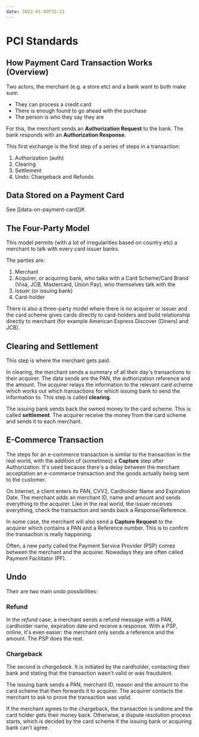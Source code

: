 ```yaml
---
date: 2022-01-09T15:31
---
```


PCI Standards
=============

How Payment Card Transaction Works (Overview)
---------------------------------------------

Two actors, the merchant (e.g. a store etc) and a bank want to both make
sure:

-   They can process a credit card
-   There is enough found to go ahead with the purchase
-   The person is who they say they are

For this, the merchant sends an **Authorization Request** to the bank.
The bank responds with an **Authorization Response**.

This first exchange is the first step of a series of steps in a
transaction:

1.  Authorization (auth)
2.  Clearing
3.  Settlement
4.  Undo: Chargeback and Refunds

Data Stored on a Payment Card
-----------------------------

See [[data-on-payment-card]]#.

The Four-Party Model
--------------------

This model permits (with a lot of irregularities based on country etc) a
merchant to talk with every card issuer banks.

The parties are:

1.  Merchant
2.  Acquirer, or acquiring bank, who talks with a Card Scheme/Card Brand
    (Visa, JCB, Mastercard, Union Pay), who themselves talk with the
3.  Issuer (or issuing bank)
4.  Card-holder

There is also a three-party model where there is no acquirer or issuer
and the card scheme gives cards directly to card-holders and build
relationship directly to merchant (for example American Express Discover
(Diners) and JCB).

Clearing and Settlement
-----------------------

This step is where the merchant gets paid.

In clearing, the merchant sends a summary of all their day's
transactions to their acquirer. The data sends are the PAN, the
authorization reference and the amount. The acquirer relays the
information to the relevant card scheme which works out which
transactions for which issuing bank to send the information to. This
step is called **clearing**.

The issuing bank sends back the owned money to the card scheme. This is
called **settlement**. The acquirer receive the money from the card
scheme and sends it to each merchant.

E-Commerce Transaction
----------------------

The steps for an e-commerce transaction is similar to the transaction in
the real world, with the addition of (sometimes) a **Capture** step
after Authorization. It's used because there's a delay between the
merchant acceptation an e-commerce transaction and the goods actually
being sent to the customer.

On Internet, a client enters its PAN, CVV2, Cardholder Name and
Expiration Date. The merchant adds an merchant ID, name and amount and
sends everything to the acquirer. Like in the real world, the issuer
receives everything, check the transaction and sends back a
Response/Reference.

In some case, the merchant will also send a **Capture Request** to the
acquirer which contains a PAN and a Reference number. This is to confirm
the transaction is really happening.

Often, a new party called the Payment Service Provider (PSP) comes
between the merchant and the acquirer. Nowadays they are often called
Payment Facilitator (PF).

Undo
----

Their are two main undo possibilities:

### Refund

In the *refund* case, a merchant sends a refund message with a PAN,
cardholder name, expiration date and receive a response. With a PSP,
online, it's even easier: the merchant only sends a reference and the
amount. The PSP does the rest.

### Chargeback

The second is *chargeback*. It is initiated by the cardholder,
contacting their bank and stating that the transaction wasn't valid or
was fraudulent.

The issuing bank sends a PAN, merchant ID, reason and the amount to the
card scheme that then forwards it to acquirer. The acquirer contacts the
merchant to ask to prove the transaction was *valid*.

If the merchant agrees to the chargeback, the transaction is undone and
the card holder gets their money back. Otherwise, a dispute resolution
process starts, which is decided by the card scheme if the issuing bank
or acquiring bank can't agree.
